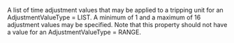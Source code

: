 ﻿A list of time adjustment values that may be applied to a tripping unit for an AdjustmentValueType = LIST. A minimum of 1 and a maximum of 16 adjustment values may be specified. Note that this property should not have a value for an  AdjustmentValueType = RANGE.
